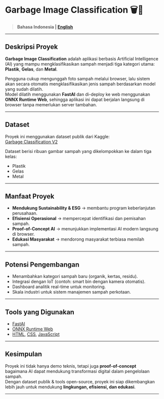 # Garbage Image Classification 🗑️🤖

> **Bahasa Indonesia | [English](README-en.md)**  

---

## Deskripsi Proyek
**Garbage Image Classification** adalah aplikasi berbasis Artificial Intelligence (AI) yang mampu mengklasifikasikan sampah menjadi tiga kategori utama: **Plastik**, **Gelas**, dan **Metal**.  

Pengguna cukup mengunggah foto sampah melalui browser, lalu sistem akan secara otomatis mengklasifikasikan jenis sampah berdasarkan model yang sudah dilatih.  
Model dilatih menggunakan **FastAI** dan di-deploy ke web menggunakan **ONNX Runtime Web**, sehingga aplikasi ini dapat berjalan langsung di browser tanpa memerlukan server tambahan.

---

## Dataset
Proyek ini menggunakan dataset publik dari Kaggle:  
[Garbage Classification V2](https://www.kaggle.com/datasets/sumn2u/garbage-classification-v2)  

Dataset berisi ribuan gambar sampah yang dikelompokkan ke dalam tiga kelas:
- Plastik  
- Gelas  
- Metal  

---

## Manfaat Proyek
- **Mendukung Sustainability & ESG** → membantu program keberlanjutan perusahaan.  
- **Efisiensi Operasional** → mempercepat identifikasi dan pemisahan sampah.  
- **Proof-of-Concept AI** → menunjukkan implementasi AI modern langsung di browser.  
- **Edukasi Masyarakat** → mendorong masyarakat terbiasa memilah sampah.  

---

## Potensi Pengembangan
- Menambahkan kategori sampah baru (organik, kertas, residu).  
- Integrasi dengan IoT (contoh: smart bin dengan kamera otomatis).  
- Dashboard analitik real-time untuk monitoring.  
- Skala industri untuk sistem manajemen sampah perkotaan.  

---

## Tools yang Digunakan
- [FastAI](https://www.fast.ai/) 
- [ONNX Runtime Web](https://onnxruntime.ai/)   
- [HTML](https://developer.mozilla.org/en-US/docs/Web/HTML), [CSS](https://developer.mozilla.org/en-US/docs/Web/CSS), [JavaScript](https://developer.mozilla.org/en-US/docs/Web/JavaScript)  

---

## Kesimpulan
Proyek ini tidak hanya demo teknis, tetapi juga **proof-of-concept** bagaimana AI dapat mendukung transformasi digital dalam pengelolaan sampah.  
Dengan dataset publik & tools open-source, proyek ini siap dikembangkan lebih jauh untuk mendukung **lingkungan, efisiensi, dan edukasi**.

---